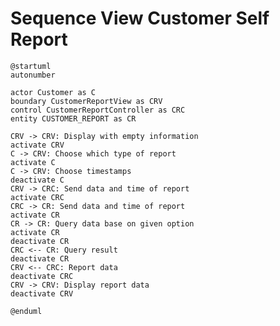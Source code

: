 # Sequence View Customer Self Report

```plantuml
@startuml
autonumber

actor Customer as C
boundary CustomerReportView as CRV
control CustomerReportController as CRC
entity CUSTOMER_REPORT as CR

CRV -> CRV: Display with empty information
activate CRV
C -> CRV: Choose which type of report
activate C
C -> CRV: Choose timestamps
deactivate C
CRV -> CRC: Send data and time of report
activate CRC
CRC -> CR: Send data and time of report
activate CR
CR -> CR: Query data base on given option
activate CR
deactivate CR
CRC <-- CR: Query result
deactivate CR
CRV <-- CRC: Report data
deactivate CRC
CRV -> CRV: Display report data
deactivate CRV

@enduml
```

<!-- diagram id="sequence-view-customer-self-report-view-customer-self-report" -->
